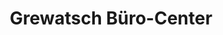 ---
title: "Grewatsch Büro-Center"
url: /oschersleben-bode/grewatsch-buero-center/
shop: Schreibwaren
---